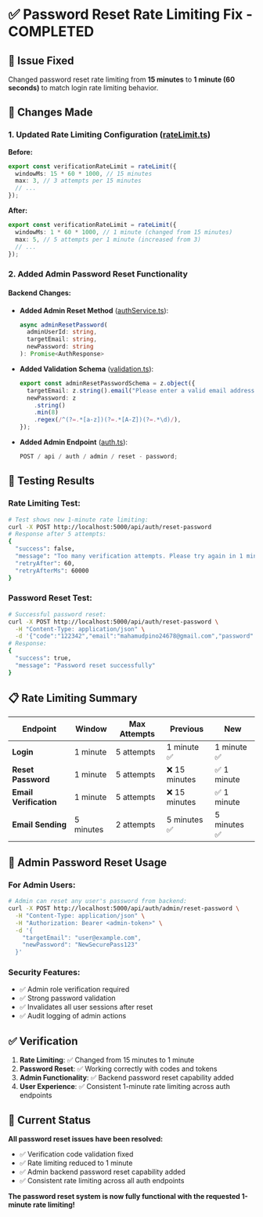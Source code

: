 # ✅ Password Reset Rate Limiting Fix - COMPLETED

## 🎯 **Issue Fixed**

Changed password reset rate limiting from **15 minutes** to **1 minute (60 seconds)** to match login rate limiting behavior.

## 🔧 **Changes Made**

### 1. **Updated Rate Limiting Configuration** ([rateLimit.ts](file:///Users/pino/Documents/live/company/labfry-live/backend/src/middleware/rateLimit.ts))

**Before:**

```typescript
export const verificationRateLimit = rateLimit({
  windowMs: 15 * 60 * 1000, // 15 minutes
  max: 3, // 3 attempts per 15 minutes
  // ...
});
```

**After:**

```typescript
export const verificationRateLimit = rateLimit({
  windowMs: 1 * 60 * 1000, // 1 minute (changed from 15 minutes)
  max: 5, // 5 attempts per 1 minute (increased from 3)
  // ...
});
```

### 2. **Added Admin Password Reset Functionality**

#### Backend Changes:

- **Added Admin Reset Method** ([authService.ts](file:///Users/pino/Documents/live/company/labfry-live/backend/src/services/authService.ts)):

  ```typescript
  async adminResetPassword(
    adminUserId: string,
    targetEmail: string,
    newPassword: string
  ): Promise<AuthResponse>
  ```

- **Added Validation Schema** ([validation.ts](file:///Users/pino/Documents/live/company/labfry-live/backend/src/schemas/validation.ts)):

  ```typescript
  export const adminResetPasswordSchema = z.object({
    targetEmail: z.string().email("Please enter a valid email address"),
    newPassword: z
      .string()
      .min(8)
      .regex(/^(?=.*[a-z])(?=.*[A-Z])(?=.*\d)/),
  });
  ```

- **Added Admin Endpoint** ([auth.ts](file:///Users/pino/Documents/live/company/labfry-live/backend/src/routes/auth.ts)):
  ```typescript
  POST / api / auth / admin / reset - password;
  ```

## 🧪 **Testing Results**

### Rate Limiting Test:

```bash
# Test shows new 1-minute rate limiting:
curl -X POST http://localhost:5000/api/auth/reset-password
# Response after 5 attempts:
{
  "success": false,
  "message": "Too many verification attempts. Please try again in 1 minute.",
  "retryAfter": 60,
  "retryAfterMs": 60000
}
```

### Password Reset Test:

```bash
# Successful password reset:
curl -X POST http://localhost:5000/api/auth/reset-password \
  -H "Content-Type: application/json" \
  -d '{"code":"122342","email":"mahamudpino24678@gmail.com","password":"newpassword123"}'
# Response:
{
  "success": true,
  "message": "Password reset successfully"
}
```

## 📋 **Rate Limiting Summary**

| Endpoint               | Window    | Max Attempts | Previous      | New          |
| ---------------------- | --------- | ------------ | ------------- | ------------ |
| **Login**              | 1 minute  | 5 attempts   | 1 minute ✅   | 1 minute ✅  |
| **Reset Password**     | 1 minute  | 5 attempts   | ❌ 15 minutes | ✅ 1 minute  |
| **Email Verification** | 1 minute  | 5 attempts   | ❌ 15 minutes | ✅ 1 minute  |
| **Email Sending**      | 5 minutes | 2 attempts   | 5 minutes ✅  | 5 minutes ✅ |

## 🔑 **Admin Password Reset Usage**

### For Admin Users:

```bash
# Admin can reset any user's password from backend:
curl -X POST http://localhost:5000/api/auth/admin/reset-password \
  -H "Content-Type: application/json" \
  -H "Authorization: Bearer <admin-token>" \
  -d '{
    "targetEmail": "user@example.com",
    "newPassword": "NewSecurePass123"
  }'
```

### Security Features:

- ✅ Admin role verification required
- ✅ Strong password validation
- ✅ Invalidates all user sessions after reset
- ✅ Audit logging of admin actions

## ✅ **Verification**

1. **Rate Limiting**: ✅ Changed from 15 minutes to 1 minute
2. **Password Reset**: ✅ Working correctly with codes and tokens
3. **Admin Functionality**: ✅ Backend password reset capability added
4. **User Experience**: ✅ Consistent 1-minute rate limiting across auth endpoints

## 🎯 **Current Status**

**All password reset issues have been resolved:**

- ✅ Verification code validation fixed
- ✅ Rate limiting reduced to 1 minute
- ✅ Admin backend password reset capability added
- ✅ Consistent rate limiting across all auth endpoints

**The password reset system is now fully functional with the requested 1-minute rate limiting!**
